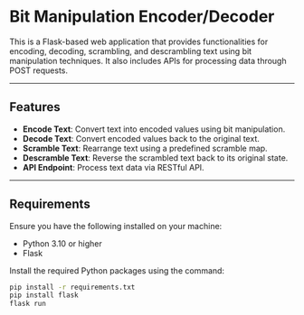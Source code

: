 # Bit Manipulation Encoder/Decoder

This is a Flask-based web application that provides functionalities for encoding, decoding, scrambling, and descrambling text using bit manipulation techniques. It also includes APIs for processing data through POST requests.

---

## Features

- **Encode Text**: Convert text into encoded values using bit manipulation.
- **Decode Text**: Convert encoded values back to the original text.
- **Scramble Text**: Rearrange text using a predefined scramble map.
- **Descramble Text**: Reverse the scrambled text back to its original state.
- **API Endpoint**: Process text data via RESTful API.

---

## Requirements

Ensure you have the following installed on your machine:
- Python 3.10 or higher
- Flask

Install the required Python packages using the command:
```bash
pip install -r requirements.txt
pip install flask
flask run
